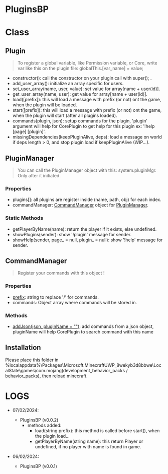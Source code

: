# PluginsBP

# Class
## Plugin
> To register a global variable, like Permission variable, or Core, write var like this on the plugin file:
> globalThis.\[var_name\] = value;

- constructor(): call the constructor on your plugin call with super(); .
- add_user_array(): initialize an array specific for users.
- set_user_array(name, user, value): set value for array[name + user(id)].
- get_user_array(name, user): get value for array[name + user(id)].
- load(\[prefix\]): this will load a message with prefix (or not) ont the game, when the plugin will be loaded.
- start(\[prefix\]): this will load a message with prefix (or not) ont the game, when the plugin will start (after all plugins loaded).
- commands(plugin, json): setup commands for the plugin, 'plugin' argument will help for CorePlugin to get help for this plugin ex: '!help \[page\] \[plugin\]'.
- missingDependencies(keepPluginAlive, deps): load a message on world if deps length > 0, and stop plugin load if keepPluginAlive (WIP...).

## PluginManager
> You can call the PluginManager object with this: system.pluginMgr.
> Only after it initiated.

### Properties
- plugins[]: all plugins are register inside (name, path, obj) for each index.
- commandManager: [CommandManager](https://github.com/QuentinFTL/PluginsBP/blob/main/PluginsBPVoid/scripts/class/CommandManager.js) object for [PluginManager](https://github.com/QuentinFTL/PluginsBP/blob/main/PluginsBPVoid/scripts/class/PluginManager.js).

### Static Methods
- getPlayerByName(name): return the player if it exists, else undefined.
- showPlugins(sender): show '!plugin' message for sender.
- showHelp(sender, page_ = null, plugin_ = null): show '!help' message for sender.

## CommandManager
> Register your commands with this object !

### Properties
- [prefix](https://github.com/QuentinFTL/PluginsBP/blob/2733be676688fcfd007d5f2a21de64eec93a69d5/PluginsBPVoid/scripts/class/CommandManager.js#L24C14-L24C20): string to replace '/' for commands.
- commands: Object array where commands will be stored in.

### Methods
- [addJson(json, pluginName = "")](https://github.com/QuentinFTL/PluginsBP/blob/2733be676688fcfd007d5f2a21de64eec93a69d5/PluginsBPVoid/scripts/class/CommandManager.js#L30C5-L30C37): add commands from a json object, pluginName will help CorePlugin to search command with this name 


## Installation
Please place this folder in %localappdata%\Packages\Microsoft.MinecraftUWP_8wekyb3d8bbwe\LocalState\games\com.mojang\(development_behavior_packs / behavior_packs), then reload minecraft.

# LOGS
 - 07/02/2024:
     -   PluginsBP (v0.0.2)
         -   methods added:
             -   load(string prefix): this method is called before start(), when the plugin load...
             -   getPlayerByName(string name): this return Player or undefined, if no player with name is found in game.

 - 06/02/2024:
     -   PluginsBP (v0.0.1)
